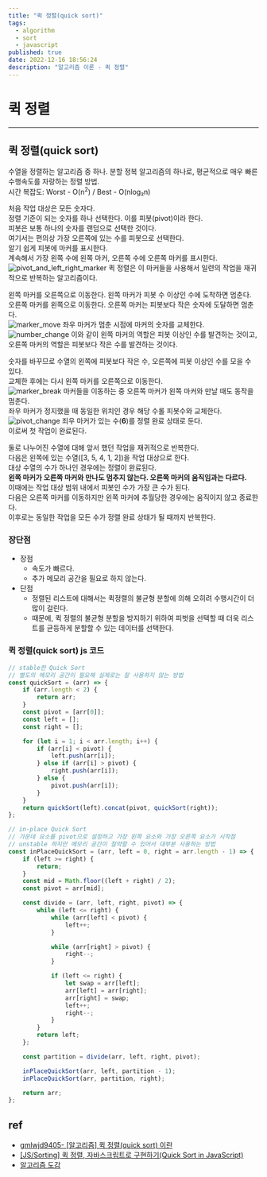 ```yaml
---
title: "퀵 정렬(quick sort)"
tags:
  - algorithm
  - sort
  - javascript
published: true
date: 2022-12-16 18:56:24
description: "알고리즘 이론 - 퀵 정렬"
---
```


# 퀵 정렬

---

## 퀵 정렬(quick sort)

수열을 정렬하는 알고리즘 중 하나. 분할 정복 알고리즘의 하나로, 평균적으로 매우 빠른 수행속도를 자랑하는 정렬 방법.<br />
시간 복잡도: Worst - O(n<sup>2</sup>) / Best - O(nlog₂n)

처음 작업 대상은 모든 숫자다.<br />
정렬 기준이 되는 숫자를 하나 선택한다. 이를 피봇(pivot)이라 한다.<br />
피봇은 보통 하나의 숫자를 랜덤으로 선택한 것이다.<br />
여기서는 편의상 가장 오른쪽에 있는 수를 피봇으로 선택한다.<br />
알기 쉽게 피봇에 마커를 표시한다.<br />
계속해서 가장 왼쪽 수에 왼쪽 마커, 오른쪽 수에 오른쪽 마커를 표시한다.<br />
![pivot_and_left_right_marker](pivot_and_left_right_marker.png)
퀵 정렬은 이 마커들을 사용해서 일련의 작업을 재귀적으로 반복하는 알고리즘이다.<br />

왼쪽 마커를 오른쪽으로 이동한다. 왼쪽 마커가 피봇 수 이상인 수에 도착하면 멈춘다.<br />
오른쪽 마커를 왼쪽으로 이동한다. 오른쪽 마커는 피봇보다 작은 숫자에 도달하면 멈춘다.<br />
![marker_move](marker_move.png)
좌우 마커가 멈춘 시점에 마커의 숫자를 교체한다.<br />
![number_change](number_change.png)
이와 같이 왼쪽 마커의 역할은 피봇 이상인 수를 발견하는 것이고, 오른쪽 마커의 역할은 피봇보다 작은 수를 발견하는 것이다.<br />

숫자를 바꾸므로 수열의 왼쪽에 피봇보다 작은 수, 오른쪽에 피봇 이상인 수를 모을 수 있다.<br />
교체한 후에는 다시 왼쪽 마커를 오른쪽으로 이동한다.<br />
![marker_break](marker_break.png)
마커들을 이동하는 중 오른쪽 마커가 왼쪽 마커와 만날 때도 동작을 멈춘다.<br />
좌우 마커가 정지했을 때 동일한 위치인 경우 해당 수롤 피봇수와 교체한다.<br />
![pivot_change](pivot_change.png)
죄우 마커가 있는 수(**6**)를 정렬 완료 상태로 둔다.<br />
이로써 첫 작업이 완료된다.<br />

둘로 나누어진 수열에 대해 앞서 했던 작업을 재귀적으로 반복한다.<br />
다음은 왼쪽에 있는 수열([3, 5, 4, 1, 2])을 작업 대상으로 한다.<br />
대상 수열의 수가 하나인 경우에는 정렬이 완료된다.<br />
**왼쪽 마커가 오른쪽 마커와 만나도 멈추지 않는다. 오른쪽 마커의 움직임과는 다르다.**<br />
이때에는 작업 대상 범위 내에서 피봇인 수가 가장 큰 수가 된다.<br />
다음은 오른쪽 마커를 이동하지만 왼쪽 마커에 추월당한 경우에는 움직이지 않고 종료한다.<br />
이후로는 동일한 작업을 모든 수가 정렬 완료 상태가 될 때까지 반복한다.<br />

### 장단점

- 장점
  - 속도가 빠르다.
  - 추가 메모리 공간을 필요로 하지 않는다.
- 단점
  - 정렬된 리스트에 대해서는 퀵정렬의 불균형 분할에 의해 오히려 수행시간이 더 많이 걸린다.
  - 때문에, 퀵 정렬의 불균형 분할을 방지하기 위하여 피벗을 선택할 때 더욱 리스트를 균등하게 분할할 수 있는 데이터를 선택한다.

### 퀵 정렬(quick sort) js 코드

```js
// stable한 Quick Sort
// 별도의 메모리 공간이 필요해 실제로는 잘 사용하지 않는 방법
const quickSort = (arr) => {
	if (arr.length < 2) {
		return arr;
	}
	const pivot = [arr[0]];
	const left = [];
	const right = [];

	for (let i = 1; i < arr.length; i++) {
		if (arr[i] < pivot) {
			left.push(arr[i]);
		} else if (arr[i] > pivot) {
			right.push(arr[i]);
		} else {
			pivot.push(arr[i]);
		}
	}
	return quickSort(left).concat(pivot, quickSort(right));
};

// in-place Quick Sort
// 가운데 요소를 pivot으로 설정하고 가장 왼쪽 요소와 가장 오른쪽 요소가 시작점
// unstable 하지만 메모리 공간이 절약할 수 있어서 대부분 사용하는 방법
const inPlaceQuickSort = (arr, left = 0, right = arr.length - 1) => {
	if (left >= right) {
		return;
	}
	const mid = Math.floor((left + right) / 2);
	const pivot = arr[mid];

	const divide = (arr, left, right, pivot) => {
		while (left <= right) {
			while (arr[left] < pivot) {
				left++;
			}

			while (arr[right] > pivot) {
				right--;
			}

			if (left <= right) {
				let swap = arr[left];
				arr[left] = arr[right];
				arr[right] = swap;
				left++;
				right--;
			}
		}
		return left;
	};

	const partition = divide(arr, left, right, pivot);

	inPlaceQuickSort(arr, left, partition - 1);
	inPlaceQuickSort(arr, partition, right);

	return arr;
};
```

## ref

- [gmlwjd9405- [알고리즘] 퀵 정렬(quick sort) 이란](https://gmlwjd9405.github.io/2018/05/10/algorithm-quick-sort.html)
- [[JS/Sorting] 퀵 정렬, 자바스크립트로 구현하기(Quick Sort in JavaScript)](https://im-developer.tistory.com/135)
- [알고리즘 도감](https://apps.apple.com/kr/app/%EC%95%8C%EA%B3%A0%EB%A6%AC%EC%A6%98-%EB%8F%84%EA%B0%90/id1047532631)
